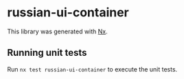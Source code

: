 # russian-ui-container

This library was generated with [Nx](https://nx.dev).

## Running unit tests

Run `nx test russian-ui-container` to execute the unit tests.

